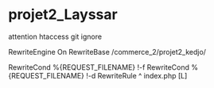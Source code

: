 # projet2_Layssar

attention htaccess git ignore

RewriteEngine On
RewriteBase /commerce_2/projet2_kedjo/

RewriteCond %{REQUEST_FILENAME} !-f
RewriteCond %{REQUEST_FILENAME} !-d
RewriteRule ^ index.php [L]
